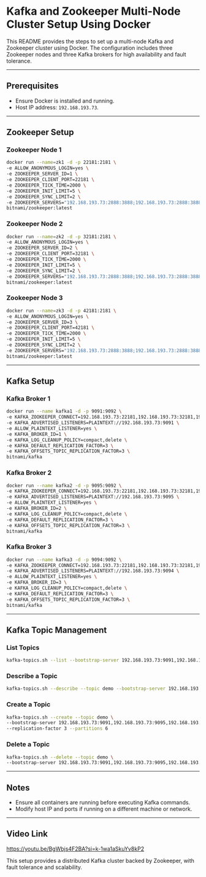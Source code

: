 
# Kafka and Zookeeper Multi-Node Cluster Setup Using Docker

This README provides the steps to set up a multi-node Kafka and Zookeeper cluster using Docker. The configuration includes three Zookeeper nodes and three Kafka brokers for high availability and fault tolerance.

---

## Prerequisites

- Ensure Docker is installed and running.
- Host IP address: `192.168.193.73`.

---

## Zookeeper Setup

### Zookeeper Node 1
```bash
docker run --name=zk1 -d -p 22181:2181 \
-e ALLOW_ANONYMOUS_LOGIN=yes \
-e ZOOKEEPER_SERVER_ID=1 \
-e ZOOKEEPER_CLIENT_PORT=22181 \
-e ZOOKEEPER_TICK_TIME=2000 \
-e ZOOKEEPER_INIT_LIMIT=5 \
-e ZOOKEEPER_SYNC_LIMIT=2 \
-e ZOOKEEPER_SERVERS="192.168.193.73:2888:3888;192.168.193.73:2888:3888;192.168.193.73:2888:3888" \
bitnami/zookeeper:latest
```

### Zookeeper Node 2
```bash
docker run --name=zk2 -d -p 32181:2181 \
-e ALLOW_ANONYMOUS_LOGIN=yes \
-e ZOOKEEPER_SERVER_ID=2 \
-e ZOOKEEPER_CLIENT_PORT=32181 \
-e ZOOKEEPER_TICK_TIME=2000 \
-e ZOOKEEPER_INIT_LIMIT=5 \
-e ZOOKEEPER_SYNC_LIMIT=2 \
-e ZOOKEEPER_SERVERS="192.168.193.73:2888:3888;192.168.193.73:2888:3888;192.168.193.73:2888:3888" \
bitnami/zookeeper:latest
```

### Zookeeper Node 3
```bash
docker run --name=zk3 -d -p 42181:2181 \
-e ALLOW_ANONYMOUS_LOGIN=yes \
-e ZOOKEEPER_SERVER_ID=3 \
-e ZOOKEEPER_CLIENT_PORT=42181 \
-e ZOOKEEPER_TICK_TIME=2000 \
-e ZOOKEEPER_INIT_LIMIT=5 \
-e ZOOKEEPER_SYNC_LIMIT=2 \
-e ZOOKEEPER_SERVERS="192.168.193.73:2888:3888;192.168.193.73:2888:3888;192.168.193.73:2888:3888" \
bitnami/zookeeper:latest
```

---

## Kafka Setup

### Kafka Broker 1
```bash
docker run --name kafka1 -d -p 9091:9092 \
-e KAFKA_ZOOKEEPER_CONNECT=192.168.193.73:22181,192.168.193.73:32181,192.168.193.73:42181 \
-e KAFKA_ADVERTISED_LISTENERS=PLAINTEXT://192.168.193.73:9091 \
-e ALLOW_PLAINTEXT_LISTENER=yes \
-e KAFKA_BROKER_ID=1 \
-e KAFKA_LOG_CLEANUP_POLICY=compact,delete \
-e KAFKA_DEFAULT_REPLICATION_FACTOR=3 \
-e KAFKA_OFFSETS_TOPIC_REPLICATION_FACTOR=3 \
bitnami/kafka
```

### Kafka Broker 2
```bash
docker run --name kafka2 -d -p 9095:9092 \
-e KAFKA_ZOOKEEPER_CONNECT=192.168.193.73:22181,192.168.193.73:32181,192.168.193.73:42181 \
-e KAFKA_ADVERTISED_LISTENERS=PLAINTEXT://192.168.193.73:9095 \
-e ALLOW_PLAINTEXT_LISTENER=yes \
-e KAFKA_BROKER_ID=2 \
-e KAFKA_LOG_CLEANUP_POLICY=compact,delete \
-e KAFKA_DEFAULT_REPLICATION_FACTOR=3 \
-e KAFKA_OFFSETS_TOPIC_REPLICATION_FACTOR=3 \
bitnami/kafka
```

### Kafka Broker 3
```bash
docker run --name kafka3 -d -p 9094:9092 \
-e KAFKA_ZOOKEEPER_CONNECT=192.168.193.73:22181,192.168.193.73:32181,192.168.193.73:42181 \
-e KAFKA_ADVERTISED_LISTENERS=PLAINTEXT://192.168.193.73:9094 \
-e ALLOW_PLAINTEXT_LISTENER=yes \
-e KAFKA_BROKER_ID=3 \
-e KAFKA_LOG_CLEANUP_POLICY=compact,delete \
-e KAFKA_DEFAULT_REPLICATION_FACTOR=3 \
-e KAFKA_OFFSETS_TOPIC_REPLICATION_FACTOR=3 \
bitnami/kafka
```

---

## Kafka Topic Management

### List Topics
```bash
kafka-topics.sh --list --bootstrap-server 192.168.193.73:9091,192.168.193.73:9095,192.168.193.73:9094
```

### Describe a Topic
```bash
kafka-topics.sh --describe --topic demo --bootstrap-server 192.168.193.73:9091,192.168.193.73:9094,192.168.193.73:9095
```

### Create a Topic
```bash
kafka-topics.sh --create --topic demo \
--bootstrap-server 192.168.193.73:9091,192.168.193.73:9095,192.168.193.73:9094 \
--replication-factor 3 --partitions 6
```

### Delete a Topic
```bash
kafka-topics.sh --delete --topic demo \
--bootstrap-server 192.168.193.73:9091,192.168.193.73:9095,192.168.193.73:9094
```

---

## Notes
- Ensure all containers are running before executing Kafka commands.
- Modify host IP and ports if running on a different machine or network.

---

## Video Link
https://youtu.be/BgWbjs4F2BA?si=k-1wa1aSkuYv8kP2

This setup provides a distributed Kafka cluster backed by Zookeeper, with fault tolerance and scalability.
